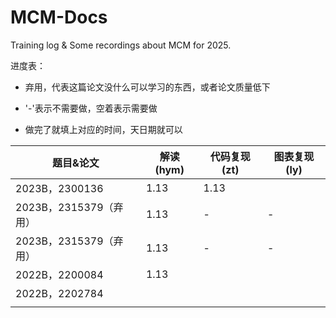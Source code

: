# MCM-Docs

Training log & Some recordings about MCM for 2025.

进度表：

- 弃用，代表这篇论文没什么可以学习的东西，或者论文质量低下

- '-'表示不需要做，空着表示需要做
- 做完了就填上对应的时间，天日期就可以



| 题目&论文              | 解读(hym) | 代码复现(zt) | 图表复现(ly) |
| ---------------------- | --------- | ------------ | ------------ |
| 2023B，2300136         | 1.13      | 1.13         |              |
| 2023B，2315379（弃用） | 1.13      | -            | -            |
| 2023B，2315379（弃用） | 1.13      | -            | -            |
| 2022B，2200084         | 1.13      |              |              |
| 2022B，2202784         |           |              |              |
|                        |           |              |              |

 
